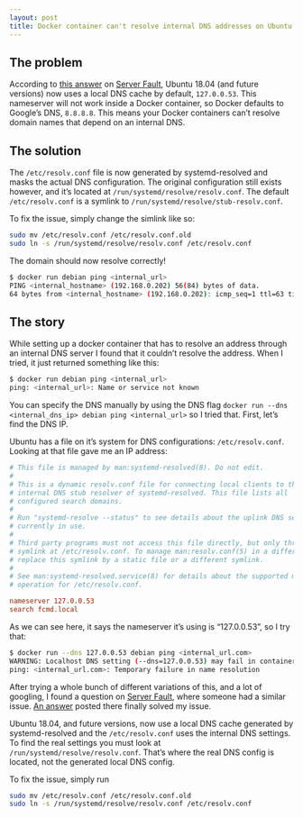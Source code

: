 ```yaml
---
layout: post
title: Docker container can't resolve internal DNS addresses on Ubuntu host
---
```


## The problem  
According to [this answer](https://serverfault.com/a/918568) on [Server Fault](https://serverfault.com/), Ubuntu 18.04 (and future versions) now uses a local DNS cache by default, `127.0.0.53`.
This nameserver will not work inside a Docker container, so Docker defaults to Google’s DNS, `8.8.8.8`.
This means your Docker containers can’t resolve domain names that depend on an internal DNS.

## The solution  
The `/etc/resolv.conf` file is now generated by systemd-resolved and masks the actual DNS configuration.
The original configuration still exists however, and it’s located at `/run/systemd/resolve/resolv.conf`.
The default `/etc/resolv.conf` is a symlink to `/run/systemd/resolve/stub-resolv.conf`.

To fix the issue, simply change the simlink like so:
```bash
sudo mv /etc/resolv.conf /etc/resolv.conf.old
sudo ln -s /run/systemd/resolve/resolv.conf /etc/resolv.conf
```

The domain should now resolve correctly!
```bash
$ docker run debian ping <internal_url>
PING <internal_hostname> (192.168.0.202) 56(84) bytes of data.
64 bytes from <internal_hostname> (192.168.0.202): icmp_seq=1 ttl=63 time=0.911 ms
```

## The story  
While setting up a docker container that has to resolve an address through an internal DNS server I found that it couldn’t resolve the address.
When I tried, it just returned something like this:
```bash
$ docker run debian ping <internal_url>
ping: <internal_url>: Name or service not known
```

You can specify the DNS manually by using the DNS flag `docker run --dns <internal_dns_ip> debian ping <internal_url>` so I tried that.
First, let’s find the DNS IP.

Ubuntu has a file on it’s system for DNS configurations: `/etc/resolv.conf`.
Looking at that file gave me an IP address:

```conf
# This file is managed by man:systemd-resolved(8). Do not edit.
#
# This is a dynamic resolv.conf file for connecting local clients to the
# internal DNS stub resolver of systemd-resolved. This file lists all
# configured search domains.
#
# Run "systemd-resolve --status" to see details about the uplink DNS servers
# currently in use.
#
# Third party programs must not access this file directly, but only through the
# symlink at /etc/resolv.conf. To manage man:resolv.conf(5) in a different way,
# replace this symlink by a static file or a different symlink.
#
# See man:systemd-resolved.service(8) for details about the supported modes of
# operation for /etc/resolv.conf.

nameserver 127.0.0.53
search fcmd.local
```

As we can see here, it says the nameserver it’s using is “127.0.0.53”, so I try that:
```bash
$ docker run --dns 127.0.0.53 debian ping <internal_url.com>
WARNING: Localhost DNS setting (--dns=127.0.0.53) may fail in containers.
ping: <internal_url.com>: Temporary failure in name resolution
```

After trying a whole bunch of different variations of this, and a lot of googling, I found a question on [Server Fault](https://serverfault.com/), where someone had a similar issue.
[An answer](https://serverfault.com/a/918568) posted there finally solved my issue.

Ubuntu 18.04, and future versions, now use a local DNS cache generated by systemd-resolved and the `/etc/resolv.conf` uses the internal DNS settings.
To find the real settings you must look at `/run/systemd/resolve/resolv.conf`.
That’s where the real DNS config is located, not the generated local DNS config.

To fix the issue, simply run
```bash
sudo mv /etc/resolv.conf /etc/resolv.conf.old
sudo ln -s /run/systemd/resolve/resolv.conf /etc/resolv.conf
```
